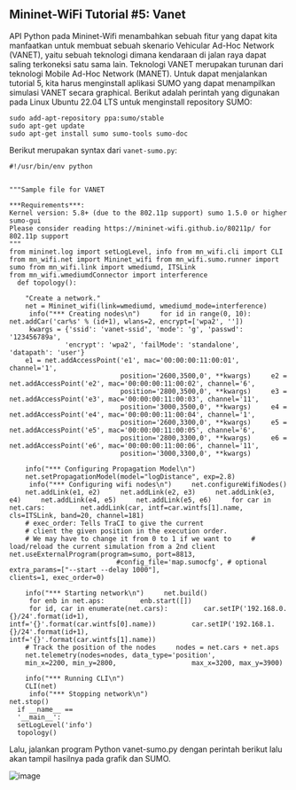 ## Mininet-WiFi Tutorial #5: Vanet

API Python pada Mininet-Wifi menambahkan sebuah fitur yang dapat kita manfaatkan untuk membuat sebuah skenario Vehicular Ad-Hoc Network (VANET), yaitu sebuah teknologi dimana kendaraan di jalan raya dapat saling terkoneksi satu sama lain. Teknologi VANET merupakan turunan dari teknologi Mobile Ad-Hoc Network (MANET). Untuk dapat menjalankan tutorial 5, kita harus menginstall aplikasi SUMO yang dapat menampilkan simulasi VANET secara graphical. 
Berikut adalah perintah yang digunakan pada Linux Ubuntu 22.04 LTS untuk menginstall repository SUMO: 

```
sudo add-apt-repository ppa:sumo/stable 
sudo apt-get update 
sudo apt-get install sumo sumo-tools sumo-doc 
```
Berikut merupakan syntax dari `vanet-sumo.py`:

```
#!/usr/bin/env python 
 

"""Sample file for VANET 
 
***Requirements***: 
Kernel version: 5.8+ (due to the 802.11p support) sumo 1.5.0 or higher sumo-gui  
Please consider reading https://mininet-wifi.github.io/80211p/ for 802.11p support 
"""  
from mininet.log import setLogLevel, info from mn_wifi.cli import CLI from mn_wifi.net import Mininet_wifi from mn_wifi.sumo.runner import sumo from mn_wifi.link import wmediumd, ITSLink 
from mn_wifi.wmediumdConnector import interference 
  def topology(): 
 
    "Create a network." 
    net = Mininet_wifi(link=wmediumd, wmediumd_mode=interference) 
     info("*** Creating nodes\n")     for id in range(0, 10):         net.addCar('car%s' % (id+1), wlans=2, encrypt=['wpa2', '']) 
     kwargs = {'ssid': 'vanet-ssid', 'mode': 'g', 'passwd': '123456789a', 
              'encrypt': 'wpa2', 'failMode': 'standalone', 
'datapath': 'user'} 
    e1 = net.addAccessPoint('e1', mac='00:00:00:11:00:01', channel='1', 
                            position='2600,3500,0', **kwargs)     e2 = net.addAccessPoint('e2', mac='00:00:00:11:00:02', channel='6', 
                            position='2800,3500,0', **kwargs)     e3 = net.addAccessPoint('e3', mac='00:00:00:11:00:03', channel='11', 
                            position='3000,3500,0', **kwargs)     e4 = net.addAccessPoint('e4', mac='00:00:00:11:00:04', channel='1', 
                            position='2600,3300,0', **kwargs)     e5 = net.addAccessPoint('e5', mac='00:00:00:11:00:05', channel='6', 
                            position='2800,3300,0', **kwargs)     e6 = net.addAccessPoint('e6', mac='00:00:00:11:00:06', channel='11', 
                            position='3000,3300,0', **kwargs) 
 
    info("*** Configuring Propagation Model\n") 
    net.setPropagationModel(model="logDistance", exp=2.8) 
     info("*** Configuring wifi nodes\n")     net.configureWifiNodes()  
    net.addLink(e1, e2)     net.addLink(e2, e3)     net.addLink(e3, e4)     net.addLink(e4, e5)     net.addLink(e5, e6)     for car in net.cars:         net.addLink(car, intf=car.wintfs[1].name,                     cls=ITSLink, band=20, channel=181)  
    # exec_order: Tells TraCI to give the current 
    # client the given position in the execution order. 
    # We may have to change it from 0 to 1 if we want to     # load/reload the current simulation from a 2nd client     net.useExternalProgram(program=sumo, port=8813, 
                           #config_file='map.sumocfg', # optional                            extra_params=["--start --delay 1000"],                            clients=1, exec_order=0) 
 
    info("*** Starting network\n")     net.build() 
     for enb in net.aps:         enb.start([]) 
     for id, car in enumerate(net.cars):         car.setIP('192.168.0.{}/24'.format(id+1),                   intf='{}'.format(car.wintfs[0].name))         car.setIP('192.168.1.{}/24'.format(id+1),                   intf='{}'.format(car.wintfs[1].name))  
    # Track the position of the nodes     nodes = net.cars + net.aps 
    net.telemetry(nodes=nodes, data_type='position',
    min_x=2200, min_y=2800,                   max_x=3200, max_y=3900) 
 
    info("*** Running CLI\n") 
    CLI(net) 
     info("*** Stopping network\n")     
net.stop() 
  if __name__ ==
  '__main__':     
  setLogLevel('info') 
  topology() 

```
 
Lalu, jalankan program Python vanet-sumo.py dengan perintah berikut lalu akan tampil hasilnya pada grafik dan SUMO. 

![image](https://user-images.githubusercontent.com/91620434/193066082-5b9d1202-929d-4db6-91ad-73edf6adc941.png)




